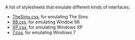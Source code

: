 A list of stylesheets that emulate different kinds of interfaces.

- [TheSims.css](https://thesimscss.inbn.dev/), for emulating The Sims
- [98.css](https://jdan.github.io/98.css/), for emulating Window 98
- [XP.css](https://botoxparty.github.io/XP.css/), for emulating Windows XP
- [7.css](https://khang-nd.github.io/7.css/), for emulating Windows 7
